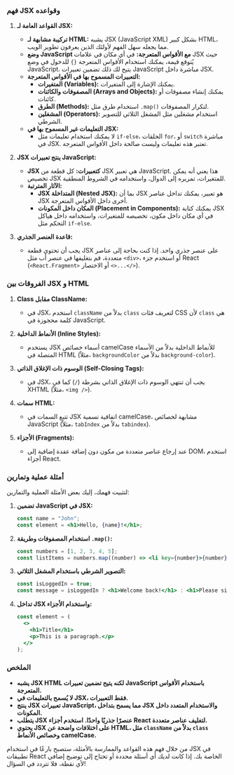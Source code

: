 ### فهم JSX وقواعده

1. **القواعد العامة لـ JSX:**
   - **تركيبة مشابهة لـ HTML:** يشبه JSX (JavaScript XML) بشكل كبير HTML، مما يجعله سهل الفهم لأولئك الذين يعرفون تطوير الويب.
   - **وضع JavaScript مع الأقواس المتعرجة:** في أي مكان في علامات JSX حيث يُتوقع قيمة، يمكنك استخدام الأقواس المتعرجة `{}` للدخول في وضع JavaScript. يتيح لك ذلك تضمين تعبيرات JavaScript مباشرة داخل JSX.
   - **التعبيرات المسموح بها في الأقواس المتعرجة:**
     - **المتغيرات (Variables):** يمكنك الإشارة إلى المتغيرات.
     - **المصفوفات والكائنات (Arrays and Objects):** يمكنك إنشاء مصفوفات أو كائنات.
     - **الطرق (Methods):** استخدام طرق مثل `.map()` لتكرار المصفوفات.
     - **المشغلين (Operators):** استخدام مشغلين مثل المشغل الثلاثي للتصوير الشرطي.
   - **التعليمات غير المسموح بها في JSX:**
     - لا يمكنك استخدام تعليمات مثل `if-else`، الحلقات `for`، أو `switch` مباشرة في JSX. تعتبر هذه تعليمات وليست صالحة داخل الأقواس المتعرجة.

2. **JSX ينتج تعبيرات JavaScript:**
   - **JSX كتعبيرات:** كل قطعة من JSX هي تعبير JavaScript. هذا يعني أنه يمكن تخصيص JSX للمتغيرات، تمريره إلى الدوال، واستخدامه في الشروط المنطقية.
   - **الآثار المترتبة:**
     - **JSX المتداخلة (Nested JSX):** بما أن JSX هو تعبير، يمكنك تداخل عناصر JSX أخرى داخل الأقواس المتعرجة.
     - **المكان داخل المكونات (Placement in Components):** يمكنك كتابة JSX في أي مكان داخل مكون، تخصيصه للمتغيرات، واستخدامه داخل هياكل التحكم مثل `if-else`.

3. **قاعدة العنصر الجذري:**
   - يجب أن تحتوي قطعة JSX على عنصر جذري واحد. إذا كنت بحاجة إلى عناصر متعددة، قم بتغليفها في عنصر أب مثل `<div>`، أو استخدم جزء React (`<React.Fragment>` أو الاختصار `<>...</>`).

### الفروقات بين JSX و HTML

1. **Class مقابل ClassName:**
   - في JSX، استخدم `className` بدلاً من `class` لتعريف فئات CSS لأن `class` هي كلمة محجوزة في JavaScript.

2. **الأنماط الداخلية (Inline Styles):**
   - يستخدم JSX أسماء خصائص camelCase للأنماط الداخلية بدلاً من الأسماء المتصلة في HTML (مثلاً، `backgroundColor` بدلاً من `background-color`).

3. **الوسوم ذات الإغلاق الذاتي (Self-Closing Tags):**
   - في JSX، يجب أن تنتهي الوسوم ذات الإغلاق الذاتي بشرطة (`/`) كما في XHTML (مثلاً، `<img />`).

4. **سمات HTML:**
   - تتبع السمات في JSX اتفاقية تسمية camelCase، مشابهة لخصائص JavaScript (مثلاً، `tabIndex` بدلاً من `tabindex`).

5. **الأجزاء (Fragments):**
   - عند إرجاع عناصر متعددة من مكون دون إضافة عقدة إضافية إلى DOM، استخدم أجزاء React.

### أمثلة عملية وتمارين

لتثبيت فهمك، إليك بعض الأمثلة العملية والتمارين:

1. **تضمين JavaScript في JSX:**
   ```jsx
   const name = "John";
   const element = <h1>Hello, {name}!</h1>;
   ```

2. **استخدام المصفوفات وطريقة `.map()`:**
   ```jsx
   const numbers = [1, 2, 3, 4, 5];
   const listItems = numbers.map((number) => <li key={number}>{number}</li>);
   ```

3. **التصوير الشرطي باستخدام المشغل الثلاثي:**
   ```jsx
   const isLoggedIn = true;
   const message = isLoggedIn ? <h1>Welcome back!</h1> : <h1>Please sign in.</h1>;
   ```

4. **تداخل JSX واستخدام الأجزاء:**
   ```jsx
   const element = (
     <>
       <h1>Title</h1>
       <p>This is a paragraph.</p>
     </>
   );
   ```

### الملخص

- **يشبه JSX HTML لكنه يتيح تضمين تعبيرات JavaScript باستخدام الأقواس المتعرجة.**
- **لا يُسمح بالتعليمات في JSX، فقط التعبيرات.**
- **ينتج JSX تعبيرات JavaScript، مما يسمح بتداخل JSX والاستخدام المتعدد داخل المكونات.**
- **يتطلب JSX عنصرًا جذريًا واحدًا. استخدم أجزاء React لتغليف عناصر متعددة.**
- **يحتوي JSX على اختلافات واضحة عن HTML، مثل `className` بدلاً من `class` وخصائص الأنماط camelCase.**

من خلال فهم هذه القواعد والممارسة بالأمثلة، ستصبح بارعًا في استخدام JSX في تطبيقات React الخاصة بك. إذا كانت لديك أي أسئلة محددة أو تحتاج إلى توضيح إضافي لأي نقطة، فلا تتردد في السؤال!